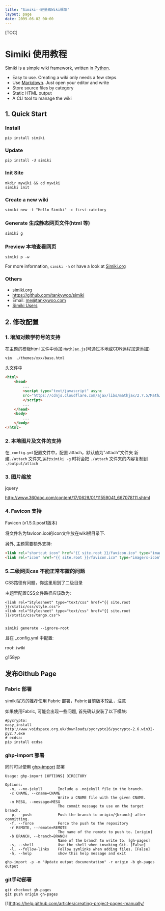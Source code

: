 ```yaml
---
title: "Simiki--轻量级Wiki框架"
layout: page
date: 2099-06-02 00:00
---
```

[TOC]

# Simiki 使用教程




Simiki is a simple wiki framework, written in [Python](https://www.python.org/).

* Easy to use. Creating a wiki only needs a few steps
* Use [Markdown](http://daringfireball.net/projects/markdown/). Just open your editor and write
* Store source files by category
* Static HTML output
* A CLI tool to manage the wiki


## 1. Quick Start

### Install

	pip install simiki

### Update

	pip install -U simiki

### Init Site 

	mkdir mywiki && cd mywiki
	simiki init

### Create a new wiki

	simiki new -t "Hello Simiki" -c first-catetory

### Generate 生成静态网页文件(html 等)

	simiki g

### Preview 本地查看网页

	simiki p -w

For more information, `simiki -h` or have a look at [Simiki.org](http://simiki.org)

### Others 

* [simiki.org](http://simiki.org)
* <https://github.com/tankywoo/simiki>
* Email: <me@tankywoo.com>
* [Simiki Users](https://github.com/tankywoo/simiki/wiki/Simiki-Users)

## 2. 修改配置
### 1. 增加对数学符号的支持
在主题的模板html 文件中添加 `MathJax.js`(可通过本地或CDN远程加速添加)
```shell
vim  ./themes/xxx/base.html 
```
头文件中

```html
<html>
	<head>
		...
		<script type="text/javascript" async
		src="https://cdnjs.cloudflare.com/ajax/libs/mathjax/2.7.5/MathJax.js?config=TeX-MML-AM_CHTML">
		</script>
		...
	</head>
	<body>
		...
	</body>
</html>

```

### 2. 本地图片及文件的支持

在`_config.yml`配置文件中，配置 attach，默认值为"attach"文件夹
新建`./attach` 文件夹,运行`simiki -g` 时将会把 `./attach` 文件夹的内容复制到 `./output/attach`

### 3. 图片缩放
jquery


http://www.360doc.com/content/17/0628/01/11559041_667078111.shtml

### 4. Favicon 支持

Favicon
(v1.5.0.post1版本)

将文件名为favicon.ico的icon文件放在wiki根目录下.

另外, 主题需要额外支持:
```html
<link rel="shortcut icon" href="{{ site.root }}/favicon.ico" type="image/x-icon">
<link rel="icon" href="{{ site.root }}/favicon.ico" type="image/x-icon">
```

### 5.二级网页css 不能正常布置的问题

CSS路径有问题，你这里用到了二级目录

主题里配置CSS文件路径应该改为:

    <link rel="Stylesheet" type="text/css" href="{{ site.root }}/static/css/style.css">
    <link rel="Stylesheet" type="text/css" href="{{ site.root }}/static/css/tango.css">


	simiki generate --ignore-root

且在 _config.yml 中配置:

root: /wiki

g158yp


## 发布Github Page

###  Fabric 部署
simiki官方的推荐使用 Fabric 部署，Fabric目前版本较乱，注意

如果使用Fabric, 可能会出现一些问题, 首先确认安装了以下模块:
```shell 
#pycrypto:
easy_install http://www.voidspace.org.uk/downloads/pycrypto26/pycrypto-2.6.win32-py2.7.exe
# ecdsa:
pip install ecdsa
```


### ghp-import 部署
同时可以使用 [ghp-import](https://github.com/davisp/ghp-import) 部署 
```
Usage: ghp-import [OPTIONS] DIRECTORY

Options:
  -n, --no-jekyll       Include a .nojekyll file in the branch.
  -c CNAME, --cname=CNAME
                        Write a CNAME file with the given CNAME.
  -m MESG, --message=MESG
                        The commit message to use on the target branch.
  -p, --push            Push the branch to origin/{branch} after committing.
  -f, --force           Force the push to the repository
  -r REMOTE, --remote=REMOTE
                        The name of the remote to push to. [origin]
  -b BRANCH, --branch=BRANCH
                        Name of the branch to write to. [gh-pages]
  -s, --shell           Use the shell when invoking Git. [False]
  -l, --follow-links    Follow symlinks when adding files. [False]
  -h, --help            show this help message and exit

ghp-import -p -m "Update output documentation" -r origin -b gh-pages output
```

### git手动部署
```shell 
git checkout gh-pages
git push origin gh-pages
```





[1]https://help.github.com/articles/creating-project-pages-manually/